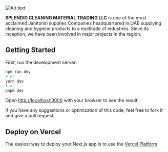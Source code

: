 ![Alt text](https://i.ibb.co/ZBJLrjY/logo.png)

<b>SPLENDID CLEANING MATERIAL TRADING LLC</b> is one of the most acclaimed Janitorial supplies Companies headquartered in UAE supplying cleaning and hygiene products to a multitude of industries. Since its inception, we have been involved in major projects in the region.

## Getting Started

First, run the development server:

```bash
npm run dev
# or
yarn dev
# or
pnpm dev
```

Open [http://localhost:3000](http://localhost:3000) with your browser to see the result.

If you have any suggestions or optimization of this code, feel free to fork it and give a pull request.


## Deploy on Vercel

The easiest way to deploy your Next.js app is to use the [Vercel Platform](https://vercel.com/new?utm_medium=default-template&filter=next.js&utm_source=create-next-app&utm_campaign=create-next-app-readme)

